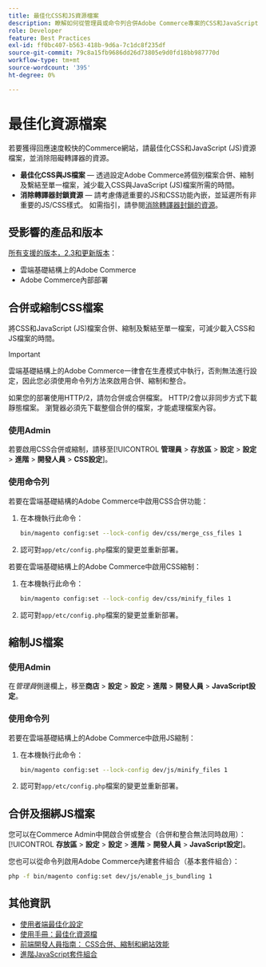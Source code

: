 ```yaml
---
title: 最佳化CSS和JS資源檔案
description: 瞭解如何從管理員或命令列合併Adobe Commerce專案的CSS和JavaScript (JS)檔案並加以縮制。
role: Developer
feature: Best Practices
exl-id: ff0bc407-b563-418b-9d6a-7c1dc8f235df
source-git-commit: 79c8a15fb9686dd26d73805e9d0fd18bb987770d
workflow-type: tm+mt
source-wordcount: '395'
ht-degree: 0%

---
```


# 最佳化資源檔案

若要獲得回應速度較快的Commerce網站，請最佳化CSS和JavaScript (JS)資源檔案，並消除阻礙轉譯器的資源。

- **最佳化CSS與JS檔案** — 透過設定Adobe Commerce將個別檔案合併、縮制及繫結至單一檔案，減少載入CSS與JavaScript (JS)檔案所需的時間。
- **消除轉譯器封鎖資源** — 請考慮傳遞重要的JS和CSS功能內嵌，並延遲所有非重要的JS/CSS樣式。 如需指引，請參閱[消除轉譯器封鎖的資源](https://web.dev/render-blocking-resources/)。

## 受影響的產品和版本

[所有支援的版本，2.3和更新版本](../../../release/versions.md)：

- 雲端基礎結構上的Adobe Commerce
- Adobe Commerce內部部署

## 合併或縮制CSS檔案

將CSS和JavaScript (JS)檔案合併、縮制及繫結至單一檔案，可減少載入CSS和JS檔案的時間。

>[!IMPORTANT]
>
>雲端基礎結構上的Adobe Commerce一律會在生產模式中執行，否則無法進行設定，因此您必須使用命令列方法來啟用合併、縮制和整合。

如果您的部署使用HTTP/2，請勿合併或合併檔案。 HTTP/2會以非同步方式下載靜態檔案。 瀏覽器必須先下載整個合併的檔案，才能處理檔案內容。

### 使用Admin

若要啟用CSS合併或縮制，請移至&#x200B;[!UICONTROL **管理員** > **存放區** > **設定** > **設定** > **進階** > **開發人員** > **CSS設定**]。

### 使用命令列

若要在雲端基礎結構的Adobe Commerce中啟用CSS合併功能：

1. 在本機執行此命令：

   ```bash
   bin/magento config:set --lock-config dev/css/merge_css_files 1
   ```

1. 認可對`app/etc/config.php`檔案的變更並重新部署。

若要在雲端基礎結構上的Adobe Commerce中啟用CSS縮制：

1. 在本機執行此命令：

   ```bash
   bin/magento config:set --lock-config dev/css/minify_files 1
   ```

1. 認可對`app/etc/config.php`檔案的變更並重新部署。

## 縮制JS檔案

### 使用Admin

在&#x200B;*管理員*&#x200B;側邊欄上，移至&#x200B;**商店** > **設定** > **設定** > **進階** > **開發人員** > **JavaScript設定**。

### 使用命令列

若要在雲端基礎結構上的Adobe Commerce中啟用JS縮制：

1. 在本機執行此命令：

   ```bash
   bin/magento config:set --lock-config dev/js/minify_files 1
   ```

1. 認可對`app/etc/config.php`檔案的變更並重新部署。

## 合併及捆綁JS檔案

您可以在Commerce Admin中開啟合併或整合（合併和整合無法同時啟用）： [!UICONTROL **存放區** > **設定** > **設定** > **進階** > **開發人員** > **JavaScript設定**]。

您也可以從命令列啟用Adobe Commerce內建套件組合（基本套件組合）：

```bash
php -f bin/magento config:set dev/js/enable_js_bundling 1
```

## 其他資訊

- [使用者端最佳化設定](../../../performance/configuration.md#client-side-optimization-settings)
- [使用手冊：最佳化資源檔](https://experienceleague.adobe.com/en/docs/commerce-admin/systems/tools/developer-tools#optimizing-resource-files)
- [前端開發人員指南： CSS合併、縮制和網站效能](https://developer.adobe.com/commerce/frontend-core/guide/css/#css-merging-minification-and-performance)
- [進階JavaScript套件組合](../../../performance/advanced-js-bundling.md)
